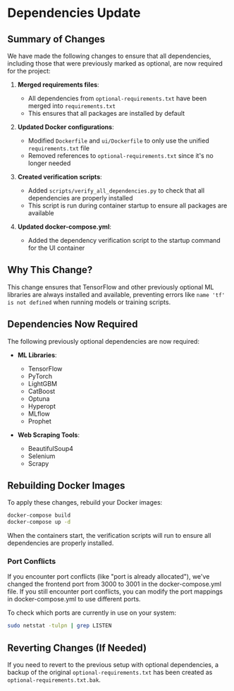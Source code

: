# Dependencies Update

## Summary of Changes

We have made the following changes to ensure that all dependencies, including those that were previously marked as optional, are now required for the project:

1. **Merged requirements files**: 
   - All dependencies from `optional-requirements.txt` have been merged into `requirements.txt`
   - This ensures that all packages are installed by default

2. **Updated Docker configurations**:
   - Modified `Dockerfile` and `ui/Dockerfile` to only use the unified `requirements.txt` file
   - Removed references to `optional-requirements.txt` since it's no longer needed

3. **Created verification scripts**:
   - Added `scripts/verify_all_dependencies.py` to check that all dependencies are properly installed
   - This script is run during container startup to ensure all packages are available

4. **Updated docker-compose.yml**:
   - Added the dependency verification script to the startup command for the UI container

## Why This Change?

This change ensures that TensorFlow and other previously optional ML libraries are always installed and available, preventing errors like `name 'tf' is not defined` when running models or training scripts.

## Dependencies Now Required

The following previously optional dependencies are now required:

- **ML Libraries**:
  - TensorFlow
  - PyTorch
  - LightGBM
  - CatBoost
  - Optuna
  - Hyperopt
  - MLflow
  - Prophet

- **Web Scraping Tools**:
  - BeautifulSoup4
  - Selenium
  - Scrapy

## Rebuilding Docker Images

To apply these changes, rebuild your Docker images:

```bash
docker-compose build
docker-compose up -d
```

When the containers start, the verification scripts will run to ensure all dependencies are properly installed.

### Port Conflicts

If you encounter port conflicts (like "port is already allocated"), we've changed the frontend port from 3000 to 3001 in the docker-compose.yml file. If you still encounter port conflicts, you can modify the port mappings in docker-compose.yml to use different ports.

To check which ports are currently in use on your system:
```bash
sudo netstat -tulpn | grep LISTEN
```

## Reverting Changes (If Needed)

If you need to revert to the previous setup with optional dependencies, a backup of the original `optional-requirements.txt` has been created as `optional-requirements.txt.bak`. 